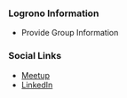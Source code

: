 ### Logrono Information
* Provide Group Information

### Social Links
* [Meetup](https://www.meetup.com/owasp-logrono-chapter/)
* [LinkedIn](https://www.linkedin.com/company/owsap-logroño)
  

